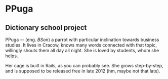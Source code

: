# PPuga

## Dictionary school project

PPuga -- (eng. *BSon*) a parrot with particular inclination towards business studies. It lives in Cracow, knows many words connected with that topic, willingly shouts them all day all night. She is loved by students, whom she helps.

Her cage is built in Rails, as you can probably see. She grows step-by-step, and is supposed to be released free in late 2012 (hm, maybe not that late).

